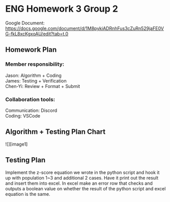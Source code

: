 # ENG Homework 3 Group 2

Google Document: https://docs.google.com/document/d/1M8pykiADRnhFus3cZuRn529jaFE0VG-fkL8xcKgxoAU/edit?tab=t.0

## Homework Plan

### Member responsibility:

Jason: Algorithm \+ Coding   
James: Testing \+ Verification  
Chen-Yi: Review \+ Format \+ Submit

### Collaboration tools:

Communication: Discord  
Coding: VSCode

## Algorithm \+  Testing Plan Chart

![][image1]

## Testing Plan

Implement the z-score equation we wrote in the python script and hook it up with population 1\~3 and additional 2 cases. Have it print out the result and insert them into excel. In excel make an error row that checks and outputs a boolean value on whether the result of the python script and excel equation is the same. 


